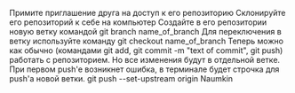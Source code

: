 Примите приглашение друга на доступ к его репозиторию
Склонируйте его репозиторий к себе на компьютер
Создайте в его репозитории новую ветку командой
git branch name_of_branch
Для переключения в ветку используйте команду
git checkout name_of_branch
Теперь можно как обычно (командами git add, git commit -m "text of commit", git push) работать с репозиторием.
Но все изменения будут в отдельной ветке.
При первом push'e возникнет ошибка, в терминале будет строчка для push'a новой ветки.
git push --set-upstream origin Naumkin